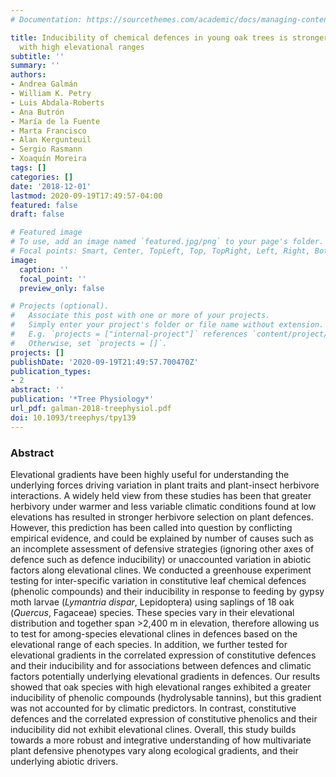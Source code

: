 ```yaml
---
# Documentation: https://sourcethemes.com/academic/docs/managing-content/

title: Inducibility of chemical defences in young oak trees is stronger in species
  with high elevational ranges
subtitle: ''
summary: ''
authors:
- Andrea Galmán
- William K. Petry
- Luis Abdala-Roberts
- Ana Butrón
- María de la Fuente
- Marta Francisco
- Alan Kergunteuil
- Sergio Rasmann
- Xoaquín Moreira
tags: []
categories: []
date: '2018-12-01'
lastmod: 2020-09-19T17:49:57-04:00
featured: false
draft: false

# Featured image
# To use, add an image named `featured.jpg/png` to your page's folder.
# Focal points: Smart, Center, TopLeft, Top, TopRight, Left, Right, BottomLeft, Bottom, BottomRight.
image:
  caption: ''
  focal_point: ''
  preview_only: false

# Projects (optional).
#   Associate this post with one or more of your projects.
#   Simply enter your project's folder or file name without extension.
#   E.g. `projects = ["internal-project"]` references `content/project/deep-learning/index.md`.
#   Otherwise, set `projects = []`.
projects: []
publishDate: '2020-09-19T21:49:57.700470Z'
publication_types:
- 2
abstract: ''
publication: '*Tree Physiology*'
url_pdf: galman-2018-treephysiol.pdf
doi: 10.1093/treephys/tpy139
---
```

### Abstract
Elevational gradients have been highly useful for understanding the underlying forces driving variation in plant traits and plant-insect herbivore interactions. A widely held view from these studies has been that greater herbivory under warmer and less variable climatic conditions found at low elevations has resulted in stronger herbivore selection on plant defences. However, this prediction has been called into question by conflicting empirical evidence, and could be explained by number of causes such as an incomplete assessment of defensive strategies (ignoring other axes of defence such as defence inducibility) or unaccounted variation in abiotic factors along elevational clines. We conducted a greenhouse experiment testing for inter-specific variation in constitutive leaf chemical defences (phenolic compounds) and their inducibility in response to feeding by gypsy moth larvae (*Lymantria dispar*, Lepidoptera) using saplings of 18 oak (*Quercus*, Fagaceae) species. These species vary in their elevational distribution and together span >2,400 m in elevation, therefore allowing us to test for among-species elevational clines in defences based on the elevational range of each species. In addition, we further tested for elevational gradients in the correlated expression of constitutive defences and their inducibility and for associations between defences and climatic factors potentially underlying elevational gradients in defences. Our results showed that oak species with high elevational ranges exhibited a greater inducibility of phenolic compounds (hydrolysable tannins), but this gradient was not accounted for by climatic predictors. In contrast, constitutive defences and the correlated expression of constitutive phenolics and their inducibility did not exhibit elevational clines. Overall, this study builds towards a more robust and integrative understanding of how multivariate plant defensive phenotypes vary along ecological gradients, and their underlying abiotic drivers.
